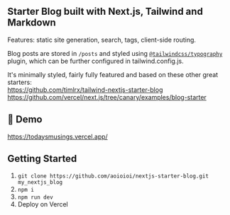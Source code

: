 ## Starter Blog built with Next.js, Tailwind and Markdown
Features: static site generation, search, tags, client-side routing.    

<!-- --> 

Blog posts are stored in `/posts` and styled using [`@tailwindcss/typography`](https://github.com/tailwindlabs/tailwindcss-typography) plugin, which can be further configured in tailwind.config.js.  

It's minimally styled, fairly fully featured and based on these other great starters:  
https://github.com/timlrx/tailwind-nextjs-starter-blog  
https://github.com/vercel/next.js/tree/canary/examples/blog-starter

## 🎉 Demo  
https://todaysmusings.vercel.app/  

## Getting Started
1. `git clone https://github.com/aoioioi/nextjs-starter-blog.git my_nextjs_blog`  
2. `npm i`  
3. `npm run dev`  
4. Deploy on Vercel